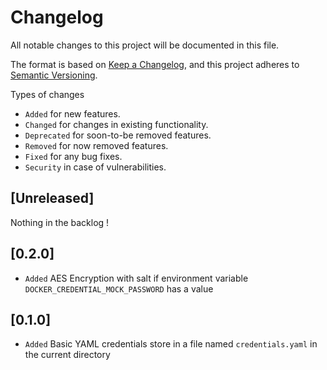 # Changelog

All notable changes to this project will be documented in this file.

The format is based on [Keep a Changelog](https://keepachangelog.com/en/1.1.0/),
and this project adheres to [Semantic Versioning](https://semver.org/spec/v2.0.0.html).

Types of changes

- `Added` for new features.
- `Changed` for changes in existing functionality.
- `Deprecated` for soon-to-be removed features.
- `Removed` for now removed features.
- `Fixed` for any bug fixes.
- `Security` in case of vulnerabilities.

## [Unreleased]

Nothing in the backlog !

## [0.2.0]

- `Added` AES Encryption with salt if environment variable `DOCKER_CREDENTIAL_MOCK_PASSWORD` has a value

## [0.1.0]

- `Added` Basic YAML credentials store in a file named `credentials.yaml` in the current directory
